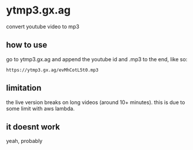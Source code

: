 # ytmp3.gx.ag

convert youtube video to mp3

## how to use

go to ytmp3.gx.ag and append the youtube id and .mp3 to the end, like so:

```
https://ytmp3.gx.ag/evMhCotL5t0.mp3
```

## limitation

the live version breaks on long videos (around 10+ minutes). this is due to some limit with aws lambda.

## it doesnt work

yeah, probably